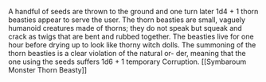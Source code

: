 A handful of seeds are thrown to the ground and one turn later 1d4 + 1 thorn beasties appear to serve the user. The thorn beasties are small, vaguely humanoid creatures made of thorns; they do not speak but squeak and crack as twigs that are bent and rubbed together. The beasties live for one hour before drying up to look like thorny witch dolls. The summoning of the thorn beasties is a clear violation of the natural or- der, meaning that the one using the seeds suffers 1d6 + 1 temporary Corruption. [[Symbaroum Monster Thorn Beasty]]